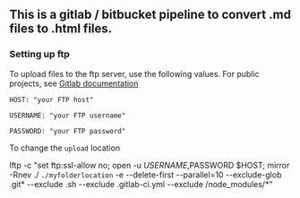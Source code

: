 ## This is a gitlab / bitbucket pipeline to convert .md files to .html files.

### Setting up ftp 

To upload files to the ftp server, use the following values. 
For public projects, see [Gitlab documentation](https://docs.gitlab.com/ee/ci/variables/#variables)

`HOST: "your FTP host"`

`USERNAME: "your FTP username"`

`PASSWORD: "your FTP password"`

To change the `upload` location 

lftp -c  "set ftp:ssl-allow no; open -u $USERNAME,$PASSWORD $HOST; mirror -Rnev ./ `./myfolderlocation`  -e --delete-first --parallel=10 --exclude-glob .git* --exclude .sh --exclude .gitlab-ci.yml 
--exclude /node_modules/*" 
